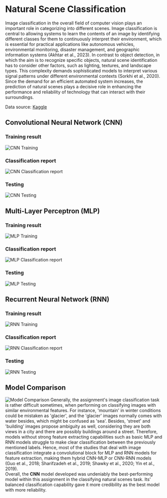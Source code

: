 # Natural Scene Classification
Image classification in the overall field of computer vision plays an important role in categorizing into different scenes. Image classification is central to allowing systems to learn the contents of an image by identifying different classes for them to continuously interpret their environment, which is essential for practical applications like autonomous vehicles, environmental monitoring, disaster management, and geographic information systems (Akhtar et al., 2023). In contrast to object detection, in which the aim is to recognize specific objects, natural scene identification has to consider other factors, such as lighting, textures, and landscape types. This complexity demands sophisticated models to interpret various signal patterns under different environmental contexts (Sorkhi et al., 2020). Since the demand for an efficient automated system increases, the prediction of natural scenes plays a decisive role in enhancing the performance and reliability of technology that can interact with their surroundings.

Data source:
[Kaggle](https://www.kaggle.com/datasets/puneet6060/intel-image-classification/data)

## Convolutional Neural Network (CNN)
### Training result
![CNN Training](Report_Screenshots/CustomCNNmodel/5:1.png "CNN Training")
### Classification report
![CNN Classification report](Report_Screenshots/CustomCNNmodel/6:2.png "CNN Classification report")
### Testing
![CNN Testing](Report_Screenshots/CustomCNNmodel/30.png "CNN Testing")

## Multi-Layer Perceptron (MLP)
### Training result
![MLP Training](Report_Screenshots/CustomCNNmodel/5:1.png "MLP Training")
### Classification report
![MLP Classification report](Report_Screenshots/CustomCNNmodel/6:2.png "MLP Classification report")
### Testing
![MLP Testing](Report_Screenshots/CustomCNNmodel/30.png "MLP Testing")

## Recurrent Neural Network (RNN)
### Training result
![RNN Training](Report_Screenshots/CustomCNNmodel/5:1.png "RNN Training")
### Classification report
![RNN Classification report](Report_Screenshots/CustomCNNmodel/6:2.png "RNN Classification report")
### Testing
![RNN Testing](Report_Screenshots/CustomCNNmodel/30.png "RNN Testing")

## Model Comparison
![Model Comparison](Report_Screenshots/comparison.png "Model Comparison")
Generally, the assignment's image classification task is rather difficult sometimes, when performing on classifying images with similar environmental features. For instance, 'mountain' in winter conditions could be mistaken as 'glacier', and the 'glacier' images normally comes with water besides, which might be confused as 'sea'. Besides, 'street' and 'building' images propose ambiguity as well, considering they are both views in a city and there are possibly buildings around a street. Therefore, models without strong feature extracting capabilities such as basic MLP and RNN models struggle to make clear classification between the previously mentioned labels. Hence, most of the studies that deal with image classification integrate a convolutional block for MLP and RNN models for feature extraction, making them hybrid CNN-MLP or CNN-RNN models (Guo et al., 2018; Sharifzadeh et al., 2019; Shawky et al., 2020; Yin et al., 2019).<br>
Overall, the **CNN** model developed was undeniably the best-performing model within this assignment in the classifying natural scenes task. Its' balanced classification capability gave it more credibility as the best model with more reliability.
